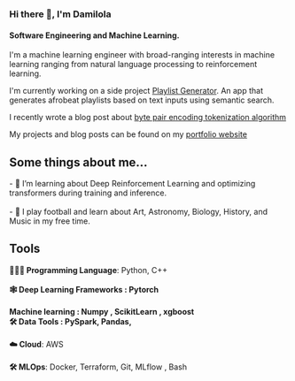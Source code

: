### Hi there 👋, I'm Damilola

#### Software Engineering and Machine Learning. 

I'm a machine learning engineer with broad-ranging interests in machine learning ranging from natural language processing to reinforcement learning. 

I'm currently working on a side project [Playlist Generator](https://github.com/damilojohn/Playlist_Generator). An app that generates afrobeat playlists based on text inputs using semantic search. </h2>

I recently wrote a blog post about [byte pair encoding tokenization algorithm](https://medium.com/@oduguwadamilola40/byte-pair-encoding-the-tokenization-algorithm-powering-large-language-models-5055fbdc0153)

My projects and blog posts  can be found on my [portfolio website](https://damilojohn.github.io/)


<h2 >Some things about me...</h2>
- 🌱 I’m learning about Deep Reinforcement Learning  and optimizing transformers during training and inference. <br><br> 
-  🎨 I play football and learn about Art, Astronomy, Biology, History, and Music in my free time.


<h2>Tools</h2>

<p align="left">
 <b>🧑🏾‍💻 Programming Language</b>: Python, C++  <br>
 <br> <b> 🕸 Deep Learning Frameworks : Pytorch </b> <br> 
 <br><b> Machine learning : Numpy , ScikitLearn , xgboost 
<br> <b>🛠 Data Tools </b>: PySpark, Pandas, </b> <br>
<br> <b>☁️ Cloud</b>: AWS <br>
<br> <b>🛠 MLOps</b>: Docker, Terraform, Git, MLflow , Bash <br>







